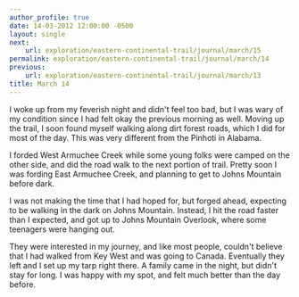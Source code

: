 ```yaml
---
author_profile: true
date: 14-03-2012 12:00:00 -0500
layout: single
next:
    url: exploration/eastern-continental-trail/journal/march/15
permalink: exploration/eastern-continental-trail/journal/march/14
previous:
    url: exploration/eastern-continental-trail/journal/march/13
title: March 14
---
```

I woke up from my feverish night and didn't feel too bad, but I was wary of my condition since I had felt okay the previous morning as well. Moving up the trail, I soon found myself walking along dirt forest roads, which I did for most of the day. This was very different from the Pinhoti in Alabama.

I forded West Armuchee Creek while some young folks were camped on the other side, and did the road walk to the next portion of trail. Pretty soon I was fording East Armuchee Creek, and planning to get to Johns Mountain before dark.

I was not making the time that I had hoped for, but forged ahead, expecting to be walking in the dark on Johns Mountain. Instead, I hit the road faster than I expected, and got up to Johns Mountain Overlook, where some teenagers were hanging out.

They were interested in my journey, and like most people, couldn't believe that I had walked from Key West and was going to Canada. Eventually they left and I set up my tarp right there. A family came in the night, but didn't stay for long. I was happy with my spot, and felt much better than the day before.